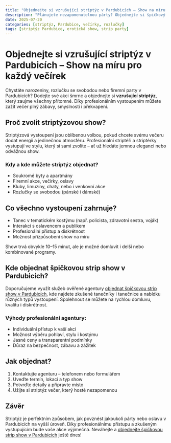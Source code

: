 ```yaml
---
title: "Objednejte si vzrušující striptýz v Pardubicích – Show na míru pro každý večírek"
description: "Plánujete nezapomenutelnou párty? Objednejte si špičkový striptýz v Pardubicích a užijte si profesionální erotickou show na úrovni."
date: 2025-07-20
categories: [striptýz, Pardubice, večírky, rozlučky]
tags: [striptýz Pardubice, erotická show, strip party]
---
```


# Objednejte si vzrušující striptýz v Pardubicích – Show na míru pro každý večírek

Chystáte narozeniny, rozlučku se svobodou nebo firemní party v Pardubicích? Dodejte své akci šmrnc a objednejte si **vzrušující striptýz**, který zaujme všechny přítomné. Díky profesionálním vystoupením můžete zažít večer plný zábavy, smyslnosti i překvapení.

## Proč zvolit striptýzovou show?

Striptýzová vystoupení jsou oblíbenou volbou, pokud chcete svému večeru dodat energii a jedinečnou atmosféru. Profesionální striptéři a striptérky vystupují ve stylu, který si sami zvolíte – ať už hledáte jemnou eleganci nebo odvážnou show.

### Kdy a kde můžete striptýz objednat?

- Soukromé byty a apartmány  
- Firemní akce, večírky, oslavy  
- Kluby, limuzíny, chaty, nebo i venkovní akce  
- Rozlučky se svobodou (pánské i dámské)

## Co všechno vystoupení zahrnuje?

- Tanec v tematickém kostýmu (např. policista, zdravotní sestra, voják)  
- Interakci s oslavencem a publikem  
- Profesionální přístup a diskrétnost  
- Možnost přizpůsobení show na míru

Show trvá obvykle 10–15 minut, ale je možné domluvit i delší nebo kombinované programy.

## Kde objednat špičkovou strip show v Pardubicích?

Doporučujeme využít služeb ověřené agentury [objednat špičkovou strip show v Pardubicích](https://www.agenturafox.cz/striptyz-pardubice/), kde najdete zkušené tanečníky i tanečnice a nabídku různých typů vystoupení. Spolehnout se můžete na rychlou domluvu, kvalitu i diskrétnost.

### Výhody profesionální agentury:

- Individuální přístup k vaší akci  
- Možnost výběru pohlaví, stylu i kostýmu  
- Jasné ceny a transparentní podmínky  
- Důraz na bezpečnost, zábavu a zážitek

## Jak objednat?

1. Kontaktujte agenturu – telefonem nebo formulářem  
2. Uveďte termín, lokaci a typ show  
3. Potvrďte detaily a připravte místo  
4. Užijte si striptýz večer, který hosté nezapomenou

## Závěr

Striptýz je perfektním způsobem, jak povznést jakoukoli párty nebo oslavu v Pardubicích na vyšší úroveň. Díky profesionálnímu přístupu a zkušeným vystupujícím bude vaše akce výjimečná. Neváhejte a [objednejte špičkovou strip show v Pardubicích](https://www.agenturafox.cz/striptyz-pardubice/) ještě dnes!
